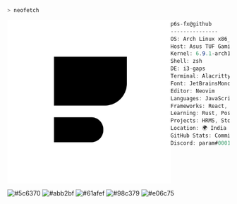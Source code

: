```zsh
> neofetch
```

<img align="left" src="https://github.com/P6s-fx/P6s-fx/blob/main/6s%20Lg%20v1%20JPG.jpg" width="370"/>

```csharp
p6s-fx@github
---------------
OS: Arch Linux x86_64
Host: Asus TUF Gaming F17 featuring RTX
Kernel: 6.9.1-arch1-1
Shell: zsh
DE: i3-gaps
Terminal: Alacritty
Font: JetBrainsMono Nerd Font
Editor: Neovim
Languages: JavaScript, Python, C++
Frameworks: React, Node.js, Angular
Learning: Rust, PostgreSQL, Next
Projects: HRMS, Stock Screener, Portfolio Web
Location: 🌍 India
GitHub Stats: Commits: 1.2k | Stars: 35+
Discord: param#0001
```

<br clear="left"/>

<p align="left">
  <img alt="#5c6370" src="https://via.placeholder.com/15/5c6370/000000?text=+" width="20" height="20" />
  <img alt="#abb2bf" src="https://via.placeholder.com/15/abb2bf/000000?text=+" width="20" height="20" />
  <img alt="#61afef" src="https://via.placeholder.com/15/61afef/000000?text=+" width="20" height="20" />
  <img alt="#98c379" src="https://via.placeholder.com/15/98c379/000000?text=+" width="20" height="20" />
  <img alt="#e06c75" src="https://via.placeholder.com/15/e06c75/000000?text=+" width="20" height="20" />
</p>
